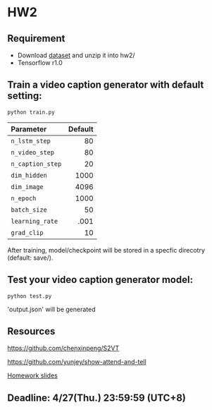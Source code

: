 # HW2
## Requirement
- Download [dataset][dataset] and unzip it into hw2/
- Tensorflow r1.0

## Train a video caption generator with default setting: 
```
python train.py
```
| Parameter      | Default | 
| :------------- | ------: | 
| ```n_lstm_step```   | 80 |
| ```n_video_step```  | 80 |
| ```n_caption_step```| 20 |
| ```dim_hidden```    | 1000 |
| ```dim_image```     | 4096 |
| ```n_epoch```       | 1000 |
| ```batch_size```    | 50 |
| ```learning_rate``` | .001 |
| ```grad_clip```     | 10|

After training, model/checkpoint will be stored in a specfic direcotry (default: save/).

## Test your video caption generator model:
```
python test.py
```
'output.json' will be generated

## Resources
https://github.com/chenxinpeng/S2VT

https://github.com/yunjey/show-attend-and-tell

[Homework slides][slide]

## Deadline: 4/27(Thu.) 23:59:59 (UTC+8) 

[slide]: https://docs.google.com/presentation/d/1OtD_BD6_Ljvr3aqLjHnnNX_h55BirD3cxhExq9wySmI/edit#slide=id.g1f124951be_0_36
[dataset]: http://speech.ee.ntu.edu.tw/~yangchiyi/MLDS_hw2/MLDS_hw2_data.tar.gz






